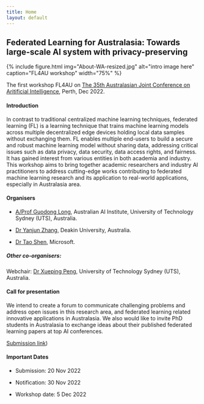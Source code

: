 ```yaml
---
title: Home
layout: default
---
```


## Federated Learning for Australasia: Towards large-scale AI system with privacy-preserving

{% include figure.html img="About-WA-resized.jpg" alt="intro image here" caption="FL4AU workshop" width="75%" %}

The first workshop FL4AU on [The 35th Australasian Joint Conference on Aritificial Intelligence](https://ajcai2022.org/), Perth, Dec 2022.

#### Introduction

In contrast to traditional centralized machine learning techniques, federated learning (FL) is a learning technique that trains machine learning models across multiple decentralized edge devices holding local data samples without exchanging them. FL enables multiple end-users to build a secure and robust machine learning model without sharing data, addressing critical issues such as data privacy, data security, data access rights, and fairness. It has gained interest from various entities in both academia and industry. This workshop aims to bring together academic researchers and industry AI practitioners to address cutting-edge works contributing to federated machine learning research and its application to real-world applications, especially in Australasia area. 

#### Organisers 

- [A/Prof Guodong Long](https://profiles.uts.edu.au/Guodong.Long/), Australian AI Institute, University of Technology Sydney (UTS), Australia.

- [Dr Yanjun Zhang](https://www.deakin.edu.au/about-deakin/people/yanjun-zhang/), Deakin University, Australia.

- [Dr Tao Shen](https://www.microsoft.com/en-us/research/people/shentao/), Microsoft.

##### Other co-organisers:

Webchair: [Dr Xueping Peng](https://profiles.uts.edu.au/Xueping.Peng), University of Technology Sydney (UTS), Australia.


#### Call for presentation

We intend to create a forum to communicate challenging problems and address open issues in this research area, and federated learning related innovative applications in Australasia. We also would like to invite PhD students in Australasia to exchange ideas about their published federated learning papers at top AI conferences.

[Submission link](https://cmt3.research.microsoft.com/FL4AU2022/Submission/Manage))


#### Important Dates

- Submission: 20 Nov 2022 

- Notification: 30 Nov 2022 

- Workshop date: 5 Dec 2022 

<!--{% include toc.html %}

------

{% include template/credits.html %}-->

